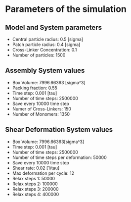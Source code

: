 # Parameters of the simulation


## Model and System parameters

- Central particle radius: 0.5 [sigma]
- Patch particle radius: 0.4 [sigma]
- Cross-Linker Concentration: 0.1
- Number of particles: 1500

 ## Assembly System values 

- Box Volume: 7996.66363 [sigma^3]
- Packing fraction: 0.55
- Time step: 0.001 [tau]
- Number of time steps: 2500000
- Save every 10000 time step
- Numer of Cross-Linkers: 150
- Number of Monomers: 1350

 ## Shear Deformation System values 

- Box Volume: 7996.66363[sigma^3]
- Time step: 0.001 [tau]
- Number of time steps: 2500000
- Number of time steps per deformation: 50000
- Save every 10000 time step
- Shear rate: 0.02 [1/tau]
- Max deformation per cycle: 12
- Relax steps 1: 50000
- Relax steps 2: 100000
- Relax steps 3: 200000
- Relax steps 4: 400000
